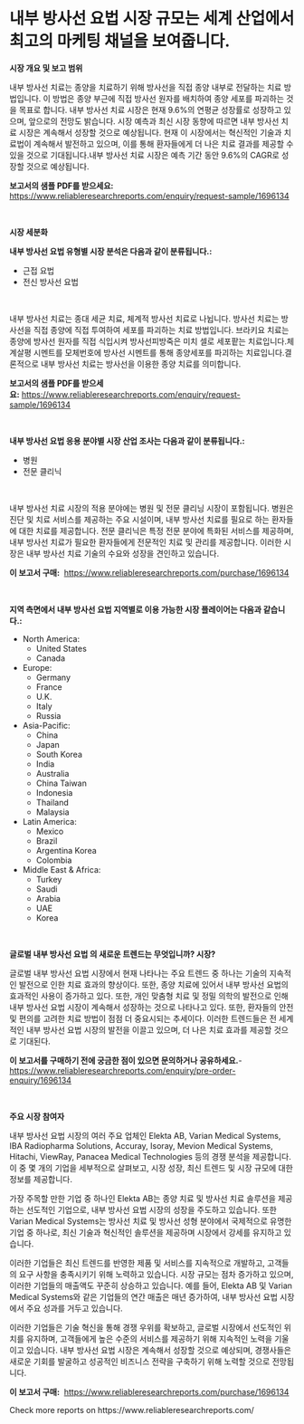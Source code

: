 <p><h1>내부 방사선 요법 시장 규모는 세계 산업에서 최고의 마케팅 채널을 보여줍니다.</h1></p><p><strong>시장 개요 및 보고 범위</strong></p>
<p><p>내부 방사선 치료는 종양을 치료하기 위해 방사선을 직접 종양 내부로 전달하는 치료 방법입니다. 이 방법은 종양 부근에 직접 방사선 원자를 배치하여 종양 세포를 파괴하는 것을 목표로 합니다. 내부 방사선 치료 시장은 현재 9.6%의 연평균 성장률로 성장하고 있으며, 앞으로의 전망도 밝습니다. 시장 예측과 최신 시장 동향에 따르면 내부 방사선 치료 시장은 계속해서 성장할 것으로 예상됩니다. 현재 이 시장에서는 혁신적인 기술과 치료법이 계속해서 발전하고 있으며, 이를 통해 환자들에게 더 나은 치료 결과를 제공할 수 있을 것으로 기대됩니다.내부 방사선 치료 시장은 예측 기간 동안 9.6%의 CAGR로 성장할 것으로 예상됩니다.</p></p>
<p><strong>보고서의 샘플 PDF를 받으세요:</strong> <a href="https://www.reliableresearchreports.com/enquiry/request-sample/1696134">https://www.reliableresearchreports.com/enquiry/request-sample/1696134</a></p>
<p>&nbsp;</p>
<p><strong>시장 세분화</strong></p>
<p><strong>내부 방사선 요법 유형별 시장 분석은 다음과 같이 분류됩니다.:</strong></p>
<p><ul><li>근접 요법</li><li>전신 방사선 요법</li></ul></p>
<p>&nbsp;</p>
<p><p>내부 방사선 치료는 종대 세균 치료, 체계적 방사선 치료로 나뉩니다. 방사선 치료는 방사선을 직접 종양에 직접 투여하여 세포를 파괴하는 치료 방법입니다. 브라키요 치료는 종양에 방사선 원자를 직접 식입시켜 방사선피방죽은 미치 셀로 세포팥는 치료입니다.체계살평 시멘트를 모체번호에 방사선 시멘트를 통해 종양세포를 파괴하는 치료입니다.결론적으로 내부 방사선 치료는 방사선을 이용한 종양 치료를 의미합니다.</p></p>
<p><strong>보고서의 샘플 PDF를 받으세요:</strong>&nbsp;<a href="https://www.reliableresearchreports.com/enquiry/request-sample/1696134">https://www.reliableresearchreports.com/enquiry/request-sample/1696134</a></p>
<p>&nbsp;</p>
<p><strong> 내부 방사선 요법 응용 분야별 시장 산업 조사는 다음과 같이 분류됩니다.:</strong></p>
<p><ul><li>병원</li><li>전문 클리닉</li></ul></p>
<p>&nbsp;</p>
<p><p>내부 방사선 치료 시장의 적용 분야에는 병원 및 전문 클리닝 시장이 포함됩니다. 병원은 진단 및 치료 서비스를 제공하는 주요 시설이며, 내부 방사선 치료를 필요로 하는 환자들에 대한 치료를 제공합니다. 전문 클리닉은 특정 전문 분야에 특화된 서비스를 제공하며, 내부 방사선 치료가 필요한 환자들에게 전문적인 치료 및 관리를 제공합니다. 이러한 시장은 내부 방사선 치료 기술의 수요와 성장을 견인하고 있습니다.</p></p>
<p><strong>이 보고서 구매:</strong>&nbsp; <a href="https://www.reliableresearchreports.com/purchase/1696134">https://www.reliableresearchreports.com/purchase/1696134</a></p>
<p>&nbsp;</p>
<p><strong>지역 측면에서 내부 방사선 요법 지역별로 이용 가능한 시장 플레이어는 다음과 같습니다.:</strong></p>
<p><ul>
    <li>
        North America:
        <ul>
            <li>United States</li>
            <li>Canada</li>
        </ul>
    </li>
    <li>
        Europe:
        <ul>
            <li>Germany</li>
            <li>France</li>
            <li>U.K.</li>
            <li>Italy</li>
            <li>Russia</li>
        </ul>
    </li>
    <li>
        Asia-Pacific:
        <ul>
            <li>China</li>
            <li>Japan</li>
            <li>South Korea</li>
            <li>India</li>
            <li>Australia</li>
            <li>China Taiwan</li>
            <li>Indonesia</li>
            <li>Thailand</li>
            <li>Malaysia</li>
        </ul>
    </li>
    <li>
        Latin America:
        <ul>
            <li>Mexico</li>
            <li>Brazil</li>
            <li>Argentina Korea</li>
            <li>Colombia</li>
        </ul>
    </li>
    <li>
        Middle East & Africa:
        <ul>
            <li>Turkey</li>
            <li>Saudi</li>
            <li>Arabia</li>
            <li>UAE</li>
            <li>Korea</li>
        </ul>
    </li>
    </ul></p>
<p>&nbsp;</p>
<p><strong>글로벌 내부 방사선 요법 의 새로운 트렌드는 무엇입니까? 시장?</strong></p>
<p><p>글로벌 내부 방사선 요법 시장에서 현재 나타나는 주요 트렌드 중 하나는 기술의 지속적인 발전으로 인한 치료 효과의 향상이다. 또한, 종양 치료에 있어서 내부 방사선 요법의 효과적인 사용이 증가하고 있다. 또한, 개인 맞춤형 치료 및 정밀 의학의 발전으로 인해 내부 방사선 요법 시장이 계속해서 성장하는 것으로 나타나고 있다. 또한, 환자들의 안전 및 편의를 고려한 치료 방법이 점점 더 중요시되는 추세이다. 이러한 트렌드들은 전 세계적인 내부 방사선 요법 시장의 발전을 이끌고 있으며, 더 나은 치료 효과를 제공할 것으로 기대된다.</p></p>
<p><strong>이 보고서를 구매하기 전에 궁금한 점이 있으면 문의하거나 공유하세요.</strong>- <a href="https://www.reliableresearchreports.com/enquiry/pre-order-enquiry/1696134">https://www.reliableresearchreports.com/enquiry/pre-order-enquiry/1696134</a></p>
<p>&nbsp;</p>
<p><strong>주요 시장 참여자</strong></p>
<p><p>내부 방사선 요법 시장의 여러 주요 업체인 Elekta AB, Varian Medical Systems, IBA Radiopharma Solutions, Accuray, Isoray, Mevion Medical Systems, Hitachi, ViewRay, Panacea Medical Technologies 등의 경쟁 분석을 제공합니다. 이 중 몇 개의 기업을 세부적으로 살펴보고, 시장 성장, 최신 트렌드 및 시장 규모에 대한 정보를 제공합니다. </p><p>가장 주목할 만한 기업 중 하나인 Elekta AB는 종양 치료 및 방사선 치료 솔루션을 제공하는 선도적인 기업으로, 내부 방사선 요법 시장의 성장을 주도하고 있습니다. 또한 Varian Medical Systems는 방사선 치료 및 방사선 성형 분야에서 국제적으로 유명한 기업 중 하나로, 최신 기술과 혁신적인 솔루션을 제공하며 시장에서 강세를 유지하고 있습니다.</p><p>이러한 기업들은 최신 트렌드를 반영한 제품 및 서비스를 지속적으로 개발하고, 고객들의 요구 사항을 충족시키기 위해 노력하고 있습니다. 시장 규모는 점차 증가하고 있으며, 이러한 기업들의 매출액도 꾸준히 상승하고 있습니다. 예를 들어, Elekta AB 및 Varian Medical Systems와 같은 기업들의 연간 매출은 매년 증가하여, 내부 방사선 요법 시장에서 주요 성과를 거두고 있습니다.</p><p>이러한 기업들은 기술 혁신을 통해 경쟁 우위를 확보하고, 글로벌 시장에서 선도적인 위치를 유지하며, 고객들에게 높은 수준의 서비스를 제공하기 위해 지속적인 노력을 기울이고 있습니다. 내부 방사선 요법 시장은 계속해서 성장할 것으로 예상되며, 경쟁사들은 새로운 기회를 발굴하고 성공적인 비즈니스 전략을 구축하기 위해 노력할 것으로 전망됩니다.</p></p>
<p><strong>이 보고서 구매:</strong>&nbsp;&nbsp;<a href="https://www.reliableresearchreports.com/purchase/1696134">https://www.reliableresearchreports.com/purchase/1696134</a></p>
<p>Check more reports on https://www.reliableresearchreports.com/</p>
